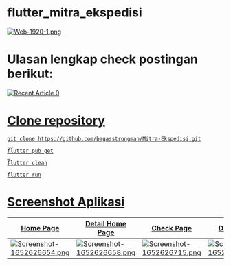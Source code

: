 # flutter_mitra_ekspedisi

[![Web-1920-1.png](https://i.postimg.cc/Z5YZ7drc/Web-1920-1.png)](https://postimg.cc/6yPDTTb2)

# Ulasan lengkap check postingan berikut:
 <a target="_blank" href="https://github-readme-medium-recent-article.vercel.app/medium/@bagas-satria/0"><img src="https://github-readme-medium-recent-article.vercel.app/medium/@bagas-satria/0" alt="Recent Article 0">

# Clone repository
 
``` 
git clone https://github.com/bagasstrongman/Mitra-Ekspedisi.git
  
flutter pub get
 
flutter clean

flutter run
```

# Screenshot Aplikasi
 
 | Home Page     | Detail Home Page      |  Check Page     | Detail Page      |  
| ------------- | -------------    | ------------- | -------------    | 
| [![Screenshot-1652626654.png](https://i.postimg.cc/9Mht0s2K/Screenshot-1652626654.png)](https://postimg.cc/JypBd6G5) | [![Screenshot-1652626658.png](https://i.postimg.cc/WpMp0CvS/Screenshot-1652626658.png)](https://postimg.cc/SjxphZjz) | [![Screenshot-1652626715.png](https://i.postimg.cc/50sYJr2w/Screenshot-1652626715.png)](https://postimg.cc/DJbydBsZ)  |  [![Screenshot-1652626701.png](https://i.postimg.cc/pry9LBm3/Screenshot-1652626701.png)](https://postimg.cc/kR3MjKFy)  |
 
 
